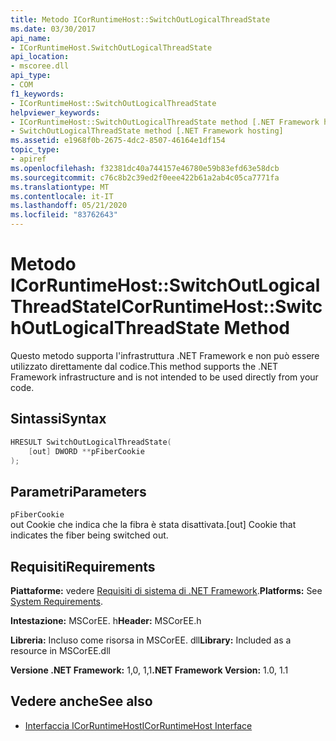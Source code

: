 ```yaml
---
title: Metodo ICorRuntimeHost::SwitchOutLogicalThreadState
ms.date: 03/30/2017
api_name:
- ICorRuntimeHost.SwitchOutLogicalThreadState
api_location:
- mscoree.dll
api_type:
- COM
f1_keywords:
- ICorRuntimeHost::SwitchOutLogicalThreadState
helpviewer_keywords:
- ICorRuntimeHost::SwitchOutLogicalThreadState method [.NET Framework hosting]
- SwitchOutLogicalThreadState method [.NET Framework hosting]
ms.assetid: e1968f0b-2675-4dc2-8507-46164e1df154
topic_type:
- apiref
ms.openlocfilehash: f32381dc40a744157e46780e59b83efd63e58dcb
ms.sourcegitcommit: c76c8b2c39ed2f0eee422b61a2ab4c05ca7771fa
ms.translationtype: MT
ms.contentlocale: it-IT
ms.lasthandoff: 05/21/2020
ms.locfileid: "83762643"
---
```

# <a name="icorruntimehostswitchoutlogicalthreadstate-method"></a><span data-ttu-id="f4d14-102">Metodo ICorRuntimeHost::SwitchOutLogicalThreadState</span><span class="sxs-lookup"><span data-stu-id="f4d14-102">ICorRuntimeHost::SwitchOutLogicalThreadState Method</span></span>
<span data-ttu-id="f4d14-103">Questo metodo supporta l'infrastruttura .NET Framework e non può essere utilizzato direttamente dal codice.</span><span class="sxs-lookup"><span data-stu-id="f4d14-103">This method supports the .NET Framework infrastructure and is not intended to be used directly from your code.</span></span>  
  
## <a name="syntax"></a><span data-ttu-id="f4d14-104">Sintassi</span><span class="sxs-lookup"><span data-stu-id="f4d14-104">Syntax</span></span>  
  
```cpp  
HRESULT SwitchOutLogicalThreadState(  
    [out] DWORD **pFiberCookie  
);  
```  
  
## <a name="parameters"></a><span data-ttu-id="f4d14-105">Parametri</span><span class="sxs-lookup"><span data-stu-id="f4d14-105">Parameters</span></span>  
 `pFiberCookie`  
 <span data-ttu-id="f4d14-106">out Cookie che indica che la fibra è stata disattivata.</span><span class="sxs-lookup"><span data-stu-id="f4d14-106">[out] Cookie that indicates the fiber being switched out.</span></span>  
  
## <a name="requirements"></a><span data-ttu-id="f4d14-107">Requisiti</span><span class="sxs-lookup"><span data-stu-id="f4d14-107">Requirements</span></span>  
 <span data-ttu-id="f4d14-108">**Piattaforme:** vedere [Requisiti di sistema di .NET Framework](../../get-started/system-requirements.md).</span><span class="sxs-lookup"><span data-stu-id="f4d14-108">**Platforms:** See [System Requirements](../../get-started/system-requirements.md).</span></span>  
  
 <span data-ttu-id="f4d14-109">**Intestazione:** MSCorEE. h</span><span class="sxs-lookup"><span data-stu-id="f4d14-109">**Header:** MSCorEE.h</span></span>  
  
 <span data-ttu-id="f4d14-110">**Libreria:** Incluso come risorsa in MSCorEE. dll</span><span class="sxs-lookup"><span data-stu-id="f4d14-110">**Library:** Included as a resource in MSCorEE.dll</span></span>  
  
 <span data-ttu-id="f4d14-111">**Versione .NET Framework:** 1,0, 1,1</span><span class="sxs-lookup"><span data-stu-id="f4d14-111">**.NET Framework Version:** 1.0, 1.1</span></span>  
  
## <a name="see-also"></a><span data-ttu-id="f4d14-112">Vedere anche</span><span class="sxs-lookup"><span data-stu-id="f4d14-112">See also</span></span>

- [<span data-ttu-id="f4d14-113">Interfaccia ICorRuntimeHost</span><span class="sxs-lookup"><span data-stu-id="f4d14-113">ICorRuntimeHost Interface</span></span>](icorruntimehost-interface.md)
